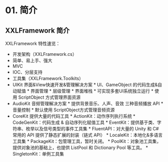 # 01. 简介

## XXLFramework 简介

XXLFramework 特性速览：

*   开发架构（XXLFramework.cs）
  *   简单、易上手、强大
  *   MVC
  *   IOC、分层支持
*   工具集（XXLFramework.Toolkits）
  *   UIKit 界面\&View快速开发&管理解决方案
    *   UI、GameObject 的代码生成&自动赋值
    *   界面管理
    *   层级管理
    *   界面堆栈
    *   可实现多套UI系统独立运行
    *   使用 ScriptObject 方式管理界面资源
  *   AudioKit 音频管理解决方案
    *   提供背景音乐、人声、音效 三种音频播放 API
    *   音量控制
    *   默认使用 ScriptObject方式管理音频资源
  *   CoreKit 提供大量的代码工具
    *   ActionKit：动作序列执行系统
    *   CodeGenKit：代码生成 & 自动序列化赋值工具
    *   EventKit：提供基于类、字符串、枚举以及信号类型的事件工具集
    *   FluentAPI：对大量的 Unity 和 C# 常用的 API 提供了静态扩展的封装（链式 API）
    *   LocaleKit：本地化&多语言工具集
    *   PackageKit：包管理工具，暂时关闭。
    *   PoolKit：对象池工具集，提供对象池的基础上，也提供 ListPool 和 Dictionary Pool 等工具。
    *   SingletonKit：单例工具集

